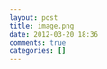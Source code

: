 ```yaml
---
layout: post
title: image.png
date: 2012-03-20 18:36
comments: true
categories: []
---
```


